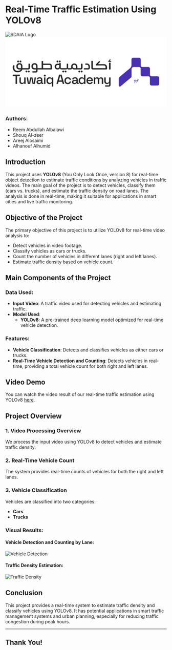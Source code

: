# Real-Time Traffic Estimation Using YOLOv8

![SDAIA Logo](assets/sdaia-logo.ico) ![Tuwaiq Logo](assets/tuwaiq-logo.png)

### Authors: 
- Reem Abdullah Albalawi
- Shouq Al-zeer
- Areej Alosaimi
- Alhanouf Alhumid

## Introduction
This project uses **YOLOv8** (You Only Look Once, version 8) for real-time object detection to estimate traffic conditions by analyzing vehicles in traffic videos. The main goal of the project is to detect vehicles, classify them (cars vs. trucks), and estimate the traffic density on road lanes. The analysis is done in real-time, making it suitable for applications in smart cities and live traffic monitoring.

## Objective of the Project
The primary objective of this project is to utilize YOLOv8 for real-time video analysis to:
- Detect vehicles in video footage.
- Classify vehicles as cars or trucks.
- Count the number of vehicles in different lanes (right and left lanes).
- Estimate traffic density based on vehicle count.

## Main Components of the Project
### Data Used:
- **Input Video**: A traffic video used for detecting vehicles and estimating traffic.
- **Model Used**: 
  - **YOLOv8**: A pre-trained deep learning model optimized for real-time vehicle detection.

### Features:
- **Vehicle Classification**: Detects and classifies vehicles as either cars or trucks.
- **Real-Time Vehicle Detection and Counting**: Detects vehicles in real-time, providing a total vehicle count for both right and left lanes.
  
## Video Demo
You can watch the video result of our real-time traffic estimation using YOLOv8 [here](link_to_your_video).

## Project Overview

### 1. Video Processing Overview
We process the input video using YOLOv8 to detect vehicles and estimate traffic density.

### 2. Real-Time Vehicle Count
The system provides real-time counts of vehicles for both the right and left lanes.

### 3. Vehicle Classification
Vehicles are classified into two categories:
- **Cars**
- **Trucks**

### Visual Results:
#### Vehicle Detection and Counting by Lane:
![Vehicle Detection](assets/1.png)

#### Traffic Density Estimation:
![Traffic Density](assets/2.png)


## Conclusion
This project provides a real-time system to estimate traffic density and classify vehicles using YOLOv8. It has potential applications in smart traffic management systems and urban planning, especially for reducing traffic congestion during peak hours.

---

## Thank You!
